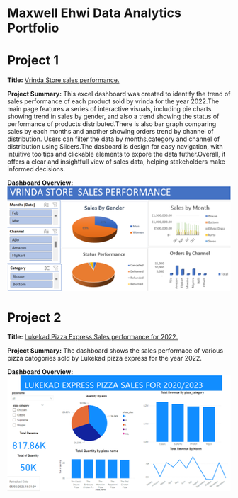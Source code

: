 # Maxwell Ehwi Data Analytics Portfolio
# Project 1
**Title:** [Vrinda Store sales performance.](https://github.com/MAXWELLEHWI/maxwellehwi.github.io)

**Project Summary:** This excel dashboard was created to identify the trend of sales performance of each product sold by vrinda for the year 2022.The main page features a series of interactive visuals, including pie charts showing trend in sales by gender, and also a trend showing the status of performance of products distributed.There is also bar graph comparing sales by each months and another showing orders trend by channel of distribution. Users can filter the data by months,category and channel of distribution using Slicers.The dasboard is design for easy navigation, with intuitive tooltips and clickable elements to expore the data futher.Overall, it offers a clear and insightfull view of sales data, helping stakeholders make informed decisions.

**Dashboard Overview:**
![VRINDA](VRINDA.png)

# Project 2
**Title:** [Lukekad Pizza Express Sales performance for 2022.](https://github.com/MAXWELLEHWI/maxwellehwi.github.io)

**Project Summary:** The dashboard shows the sales performace of various pizza catogories sold by Lukekad pizza express for the year 2022.

**Dashboard Overview:**
![LUKEDASHBOARD](LUKEKAD.png)

